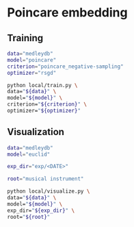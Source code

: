 # Poincare embedding

## Training

```sh
data="medleydb"
model="poincare"
criterion="poincare_negative-sampling"
optimizer="rsgd"

python local/train.py \
data="${data}" \
model="${model}" \
criterion="${criterion}" \
optimizer="${optimizer}"
```

## Visualization

```sh
data="medleydb"
model="euclid"

exp_dir="exp/<DATE>"

root="musical instrument"

python local/visualize.py \
data="${data}" \
model="${model}" \
exp_dir="${exp_dir}" \
root="${root}"
```
